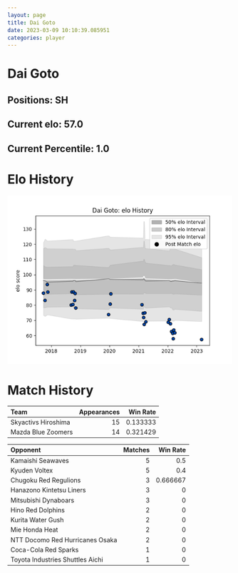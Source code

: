 ```yaml
---  
layout: page  
title: Dai Goto  
date: 2023-03-09 10:10:39.085951  
categories: player  
---
```

# Dai Goto

## Positions: SH

## Current elo: 57.0

## Current Percentile: 1.0

# Elo History


![elo history](history_DaiGoto.png)
# Match History


| Team                |   Appearances |   Win Rate |
|:--------------------|--------------:|-----------:|
| Skyactivs Hiroshima |            15 |   0.133333 |
| Mazda Blue Zoomers  |            14 |   0.321429 |

| Opponent                         |   Matches |   Win Rate |
|:---------------------------------|----------:|-----------:|
| Kamaishi Seawaves                |         5 |   0.5      |
| Kyuden Voltex                    |         5 |   0.4      |
| Chugoku Red Regulions            |         3 |   0.666667 |
| Hanazono Kintetsu Liners         |         3 |   0        |
| Mitsubishi Dynaboars             |         3 |   0        |
| Hino Red Dolphins                |         2 |   0        |
| Kurita Water Gush                |         2 |   0        |
| Mie Honda Heat                   |         2 |   0        |
| NTT Docomo Red Hurricanes Osaka  |         2 |   0        |
| Coca-Cola Red Sparks             |         1 |   0        |
| Toyota Industries Shuttles Aichi |         1 |   0        |